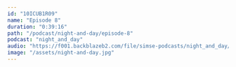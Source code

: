 ```yaml
---
id: "10ICUB1R09"
name: "Episode 8"
duration: "0:39:16"
path: "/podcast/night-and-day/episode-8"
podcast: "night_and_day"
audio: "https://f001.backblazeb2.com/file/simse-podcasts/night_and_day/night-and-day-episode-8.mp3"
image: "/assets/night-and-day.jpg"
---
```

